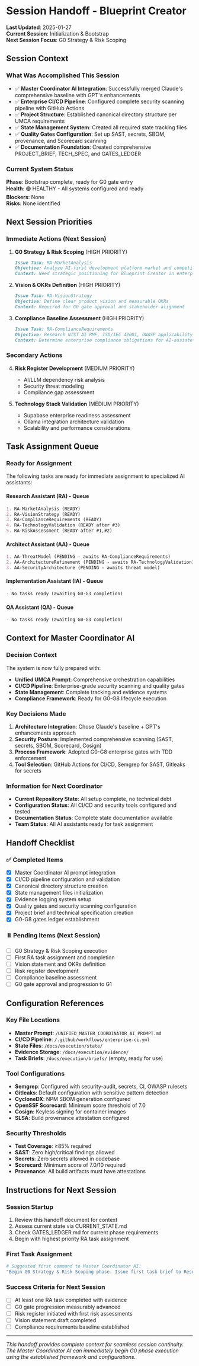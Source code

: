 # Session Handoff - Blueprint Creator

**Last Updated**: 2025-01-27  
**Current Session**: Initialization & Bootstrap  
**Next Session Focus**: G0 Strategy & Risk Scoping

## Session Context

### What Was Accomplished This Session
- ✅ **Master Coordinator AI Integration**: Successfully merged Claude's comprehensive baseline with GPT's enhancements
- ✅ **Enterprise CI/CD Pipeline**: Configured complete security scanning pipeline with GitHub Actions
- ✅ **Project Structure**: Established canonical directory structure per UMCA requirements
- ✅ **State Management System**: Created all required state tracking files
- ✅ **Quality Gates Configuration**: Set up SAST, secrets, SBOM, provenance, and Scorecard scanning
- ✅ **Documentation Foundation**: Created comprehensive PROJECT_BRIEF, TECH_SPEC, and GATES_LEDGER

### Current System Status
**Phase**: Bootstrap complete, ready for G0 gate entry  
**Health**: 🟢 HEALTHY - All systems configured and ready  
**Blockers**: None  
**Risks**: None identified  

## Next Session Priorities

### Immediate Actions (Next Session)
1. **G0 Strategy & Risk Scoping** (HIGH PRIORITY)
   ```markdown
   Issue Task: RA-MarketAnalysis
   Objective: Analyze AI-first development platform market and competitive landscape
   Context: Need strategic positioning for Blueprint Creator in enterprise market
   ```

2. **Vision & OKRs Definition** (HIGH PRIORITY)
   ```markdown  
   Issue Task: RA-VisionStrategy
   Objective: Define clear product vision and measurable OKRs
   Context: Required for G0 gate approval and stakeholder alignment
   ```

3. **Compliance Baseline Assessment** (HIGH PRIORITY)
   ```markdown
   Issue Task: RA-ComplianceRequirements  
   Objective: Research NIST AI RMF, ISO/IEC 42001, OWASP applicability
   Context: Determine enterprise compliance obligations for AI-assisted platform
   ```

### Secondary Actions
4. **Risk Register Development** (MEDIUM PRIORITY)
   - AI/LLM dependency risk analysis
   - Security threat modeling
   - Compliance gap assessment

5. **Technology Stack Validation** (MEDIUM PRIORITY)
   - Supabase enterprise readiness assessment
   - Ollama integration architecture validation
   - Scalability and performance considerations

## Task Assignment Queue

### Ready for Assignment
The following tasks are ready for immediate assignment to specialized AI assistants:

#### Research Assistant (RA) - Queue
```markdown
1. RA-MarketAnalysis (READY)
2. RA-VisionStrategy (READY)  
3. RA-ComplianceRequirements (READY)
4. RA-TechnologyValidation (READY after #3)
5. RA-RiskAssessment (READY after #1,#2)
```

#### Architect Assistant (AA) - Queue
```markdown
1. AA-ThreatModel (PENDING - awaits RA-ComplianceRequirements)
2. AA-ArchitectureRefinement (PENDING - awaits RA-TechnologyValidation)
3. AA-SecurityArchitecture (PENDING - awaits threat model)
```

#### Implementation Assistant (IA) - Queue
```markdown
- No tasks ready (awaiting G0-G3 completion)
```

#### QA Assistant (QA) - Queue  
```markdown
- No tasks ready (awaiting G0-G3 completion)
```

## Context for Master Coordinator AI

### Decision Context
The system is now fully prepared with:
- **Unified UMCA Prompt**: Comprehensive orchestration capabilities
- **CI/CD Pipeline**: Enterprise-grade security scanning and quality gates
- **State Management**: Complete tracking and evidence systems
- **Compliance Framework**: Ready for G0-G8 lifecycle execution

### Key Decisions Made
1. **Architecture Integration**: Chose Claude's baseline + GPT's enhancements approach
2. **Security Posture**: Implemented comprehensive scanning (SAST, secrets, SBOM, Scorecard, Cosign)
3. **Process Framework**: Adopted G0-G8 enterprise gates with TDD enforcement
4. **Tool Selection**: GitHub Actions for CI/CD, Semgrep for SAST, Gitleaks for secrets

### Information for Next Coordinator
- **Current Repository State**: All setup complete, no technical debt
- **Configuration Status**: All CI/CD and security tools configured and tested
- **Documentation Status**: Complete state documentation available
- **Team Status**: All AI assistants ready for task assignment

## Handoff Checklist

### ✅ Completed Items
- [x] Master Coordinator AI prompt integration
- [x] CI/CD pipeline configuration and validation
- [x] Canonical directory structure creation
- [x] State management files initialization
- [x] Evidence logging system setup
- [x] Quality gates and security scanning configuration
- [x] Project brief and technical specification creation
- [x] G0-G8 gates ledger establishment

### ⏸️ Pending Items (Next Session)
- [ ] G0 Strategy & Risk Scoping execution
- [ ] First RA task assignment and completion
- [ ] Vision statement and OKRs definition
- [ ] Risk register development
- [ ] Compliance baseline assessment
- [ ] G0 gate approval and progression to G1

## Configuration References

### Key File Locations
- **Master Prompt**: `/UNIFIED_MASTER_COORDINATOR_AI_PROMPT.md`
- **CI/CD Pipeline**: `/.github/workflows/enterprise-ci.yml`
- **State Files**: `/docs/execution/state/`
- **Evidence Storage**: `/docs/execution/evidence/`
- **Task Briefs**: `/docs/execution/briefs/` (empty, ready for use)

### Tool Configurations
- **Semgrep**: Configured with security-audit, secrets, CI, OWASP rulesets
- **Gitleaks**: Default configuration with sensitive pattern detection
- **CycloneDX**: NPM SBOM generation configured
- **OpenSSF Scorecard**: Minimum score threshold of 7.0
- **Cosign**: Keyless signing for container images
- **SLSA**: Build provenance attestation configured

### Security Thresholds
- **Test Coverage**: ≥85% required
- **SAST**: Zero high/critical findings allowed
- **Secrets**: Zero secrets allowed in codebase
- **Scorecard**: Minimum score of 7.0/10 required
- **Provenance**: All build artifacts must have attestations

## Instructions for Next Session

### Session Startup
1. Review this handoff document for context
2. Assess current state via CURRENT_STATE.md
3. Check GATES_LEDGER.md for current phase requirements
4. Begin with highest priority RA task assignment

### First Task Assignment
```bash
# Suggested first command to Master Coordinator AI:
"Begin G0 Strategy & Risk Scoping phase. Issue first task brief to Research Assistant for market analysis and strategic positioning research."
```

### Success Criteria for Next Session
- [ ] At least one RA task completed with evidence
- [ ] G0 gate progression measurably advanced
- [ ] Risk register initiated with first risk assessments
- [ ] Vision statement draft completed
- [ ] Compliance requirements baseline established

---

*This handoff provides complete context for seamless session continuity. The Master Coordinator AI can immediately begin G0 phase execution using the established framework and configurations.*